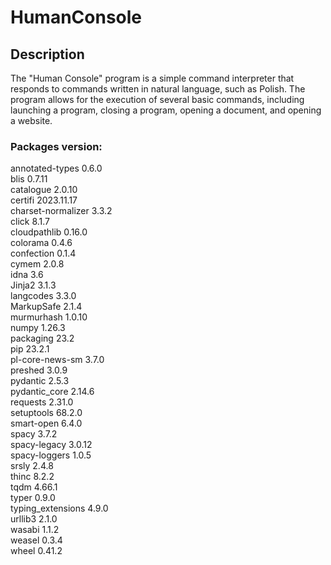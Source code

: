 # HumanConsole
## Description
The "Human Console" program is a simple command interpreter that 
responds to commands written in natural language, 
such as Polish. The program allows for the 
execution of several basic commands, including launching
a program, closing a program, opening a document, and opening 
a website.
### Packages version:   

annotated-types    0.6.0     
blis               0.7.11      
catalogue          2.0.10    
certifi            2023.11.17     
charset-normalizer 3.3.2  
click              8.1.7    
cloudpathlib       0.16.0  
colorama           0.4.6  
confection         0.1.4  
cymem              2.0.8  
idna               3.6  
Jinja2             3.1.3  
langcodes          3.3.0  
MarkupSafe         2.1.4  
murmurhash         1.0.10  
numpy              1.26.3  
packaging          23.2  
pip                23.2.1  
pl-core-news-sm    3.7.0  
preshed            3.0.9  
pydantic           2.5.3  
pydantic_core      2.14.6  
requests           2.31.0  
setuptools         68.2.0  
smart-open         6.4.0  
spacy              3.7.2  
spacy-legacy       3.0.12  
spacy-loggers      1.0.5  
srsly              2.4.8  
thinc              8.2.2  
tqdm               4.66.1  
typer              0.9.0  
typing_extensions  4.9.0  
urllib3            2.1.0  
wasabi             1.1.2  
weasel             0.3.4  
wheel              0.41.2  
